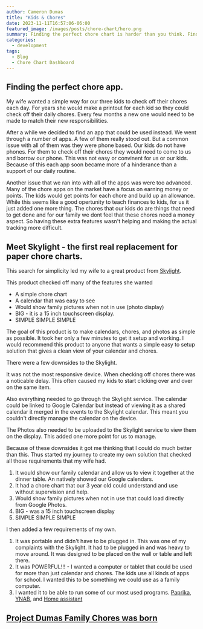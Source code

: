 ```yaml
---
author: Cameron Dumas
title: "Kids & Chores"
date: 2023-11-11T16:57:06-06:00
featured_image: /images/posts/chore-chart/hero.png
summary: Finding the perfect chore chart is harder than you think. Finding something simple and easy was hard so I build my own.
categories:
  - development
tags:
  - Blog
  - Chore Chart Dashboard
---
```


## Finding the perfect chore app.

My wife wanted a simple way for our three kids to check off their chores each day. For years she would make a printout for each kid so they could check off their daily chores. Every few months a new one would need to be made to match their new responsibilities.

After a while we decided to find an app that could be used instead. We went through a number of apps. A few of them really stood out. But a common issue with all of them was they were phone based. Our kids do not have phones. For them to check off their chores they would need to come to us and borrow our phone. This was not easy or convinent for us or our kids. Because of this each app soon became more of a hinderance than a support of our daily routine.

Another issue that we ran into with all of the apps was were too advanced. Many of the chore apps on the market have a focus on earning money or points. The kids would get points for each chore and build up an allowance. While this seems like a good opertunity to teach finances to kids, for us it just added one more thing. The chores that our kids do are things that need to get done and for our family we dont feel that these chores need a money aspect. So having these extra features wasn't helping and making the actual tracking more difficult.

## Meet Skylight - the first real replacement for paper chore charts.

This search for simplicity led my wife to a great product from [Skylight](https://www.skylightframe.com/products/skylight-calendar/).

This product checked off many of the features she wanted

- A simple chore chart
- A calendar that was easy to see
- Would show family pictures when not in use (photo display)
- BIG - it is a 15 inch touchscreen display.
- SIMPLE SIMPLE SIMPLE

The goal of this product is to make calendars, chores, and photos as simple as possible. It took her only a few minutes to get it setup and working. I would recommend this product to anyone that wants a simple easy to setup solution that gives a clean view of your calendar and chores.

There were a few downsides to the Skylight.

It was not the most responsive device. When checking off chores there was a noticable delay. This often caused my kids to start clicking over and over on the same item.

Also everything needed to go through the Skylight service. The calendar could be linked to Google Calendar but instead of viewing it as a shared calendar it merged in the events to the Skylight calendar. This meant you couldn't directly manage the calendar on the device.

The Photos also needed to be uploaded to the Skylight service to view them on the display. This added one more point for us to manage.

Because of these downsides it got me thinking that I could do much better than this. Thus started my journey to create my own solution that checked all those requirements that my wife had.

1. It would show our family calendar and allow us to view it together at the dinner table. An natively showed our Google calendars.
2. It had a chore chart that our 3 year old could understand and use without supervision and help.
3. Would show family pictures when not in use that could load directly from Google Photos.
4. BIG - was a 15 inch touchscreen display
5. SIMPLE SIMPLE SIMPLE

I then added a few requirements of my own.

1. It was portable and didn't have to be plugged in.
   This was one of my complaints with the Skylight. It had to be plugged in and was heavy to move around. It was designed to be placed on the wall or table and left there.
2. It was POWERFUL!!! - I wanted a computer or tablet that could be used for more than just calendar and chores. The kids use all kinds of apps for school. I wanted this to be something we could use as a family computer.
3. I wanted it to be able to run some of our most used programs. [Paprika](https://www.paprikaapp.com/), [YNAB](https://www.ynab.com/), and [Home assistant](https://www.home-assistant.io/)

## [Project Dumas Family Chores was born](/posts/development/chore-chart-device)
